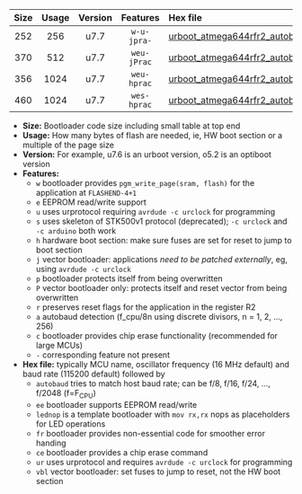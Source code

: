 |Size|Usage|Version|Features|Hex file|
|:-:|:-:|:-:|:-:|:--|
|252|256|u7.7|`w-u-jpra-`|[urboot_atmega644rfr2_autobaud_lednop_ur_vbl.hex](https://raw.githubusercontent.com/stefanrueger/urboot.hex/main/mcus/atmega644rfr2/autobaud/urboot_atmega644rfr2_autobaud_lednop_ur_vbl.hex)|
|370|512|u7.7|`weu-jPrac`|[urboot_atmega644rfr2_autobaud_ee_lednop_fr_ce_ur_vbl.hex](https://raw.githubusercontent.com/stefanrueger/urboot.hex/main/mcus/atmega644rfr2/autobaud/urboot_atmega644rfr2_autobaud_ee_lednop_fr_ce_ur_vbl.hex)|
|356|1024|u7.7|`weu-hprac`|[urboot_atmega644rfr2_autobaud_ee_lednop_fr_ce_ur.hex](https://raw.githubusercontent.com/stefanrueger/urboot.hex/main/mcus/atmega644rfr2/autobaud/urboot_atmega644rfr2_autobaud_ee_lednop_fr_ce_ur.hex)|
|460|1024|u7.7|`wes-hprac`|[urboot_atmega644rfr2_autobaud_ee_lednop_fr_ce.hex](https://raw.githubusercontent.com/stefanrueger/urboot.hex/main/mcus/atmega644rfr2/autobaud/urboot_atmega644rfr2_autobaud_ee_lednop_fr_ce.hex)|

- **Size:** Bootloader code size including small table at top end
- **Usage:** How many bytes of flash are needed, ie, HW boot section or a multiple of the page size
- **Version:** For example, u7.6 is an urboot version, o5.2 is an optiboot version
- **Features:**
  + `w` bootloader provides `pgm_write_page(sram, flash)` for the application at `FLASHEND-4+1`
  + `e` EEPROM read/write support
  + `u` uses urprotocol requiring `avrdude -c urclock` for programming
  + `s` uses skeleton of STK500v1 protocol (deprecated); `-c urclock` and `-c arduino` both work
  + `h` hardware boot section: make sure fuses are set for reset to jump to boot section
  + `j` vector bootloader: applications *need to be patched externally*, eg, using `avrdude -c urclock`
  + `p` bootloader protects itself from being overwritten
  + `P` vector bootloader only: protects itself and reset vector from being overwritten
  + `r` preserves reset flags for the application in the register R2
  + `a` autobaud detection (f_cpu/8n using discrete divisors, n = 1, 2, ..., 256)
  + `c` bootloader provides chip erase functionality (recommended for large MCUs)
  + `-` corresponding feature not present
- **Hex file:** typically MCU name, oscillator frequency (16 MHz default) and baud rate (115200 default) followed by
  + `autobaud` tries to match host baud rate; can be f/8, f/16, f/24, ..., f/2048 (f=F<sub>CPU</sub>)
  + `ee` bootloader supports EEPROM read/write
  + `lednop` is a template bootloader with `mov rx,rx` nops as placeholders for LED operations
  + `fr` bootloader provides non-essential code for smoother error handing
  + `ce` bootloader provides a chip erase command
  + `ur` uses urprotocol and requires `avrdude -c urclock` for programming
  + `vbl` vector bootloader: set fuses to jump to reset, not the HW boot section
